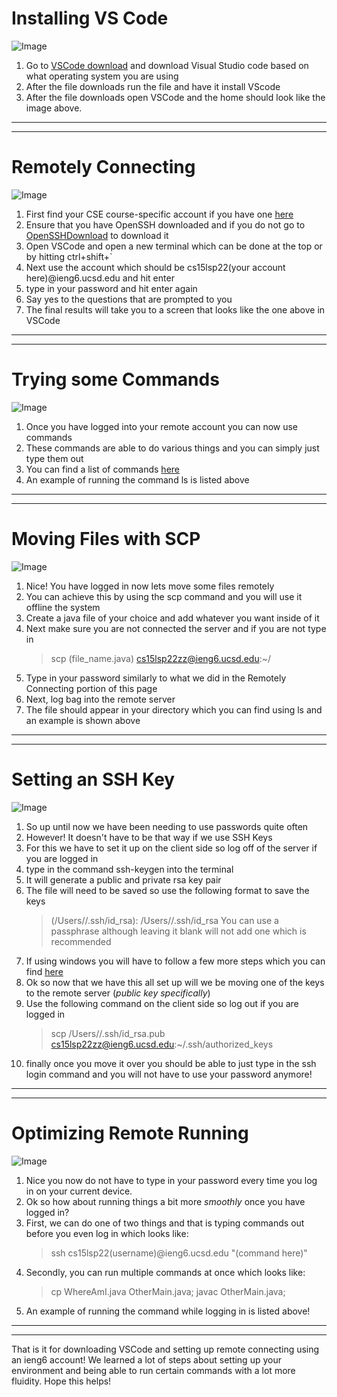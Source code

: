 # Installing VS Code
![Image](im1.png)

1. Go to [VSCode download](https://code.visualstudio.com/download) and download Visual Studio code based on what operating system you are using
2. After the file downloads run the file and have it install VScode 
3. After the file downloads open VSCode and the home should look like the image above.   
---
---

# Remotely Connecting
![Image](im2.png)
1. First find your CSE course-specific account if you have one [here](https://sdacs.ucsd.edu/~icc/index.php)  
2. Ensure that you have OpenSSH downloaded and if you do not go to [OpenSSHDownload](https://docs.microsoft.com/en-us/windows-server/administration/openssh/openssh_install_firstuse) to download it
3. Open VSCode and open a new terminal which can be done at the top or by hitting ctrl+shift+`
4. Next use the account which should be cs15lsp22(your account here)@ieng6.ucsd.edu and hit enter 
5. type in your password and hit enter again 
6. Say yes to the questions that are prompted to you
7. The final results will take you to a screen that looks like the one above in VSCode
---
---

# Trying some Commands
![Image](im3.png)

1. Once you have logged into your remote account you can now use commands 
2. These commands are able to do various things and you can simply just type them out
3. You can find a list of commands [here](https://www.hostinger.com/tutorials/ssh/basic-ssh-commands)
4. An example of running the command ls is listed above
---
---

# Moving Files with SCP
![Image](im4.png)

1. Nice! You have logged in now lets move some files remotely
2. You can achieve this by using the scp command and you will use it offline the system
3. Create a java file of your choice and add whatever you want inside of it
4. Next make sure you are not connected the server and if you are not type in 
    >scp (file_name.java) cs15lsp22zz@ieng6.ucsd.edu:~/
5. Type in your password similarly to what we did in the Remotely Connecting portion of this page
6. Next, log bag into the remote server 
7. The file should appear in your directory which you can find using ls and an example is shown above
---
---

# Setting an SSH Key
![Image](im5.png)

1. So up until now we have been needing to use passwords quite often
2. However! It doesn't have to be that way if we use SSH Keys
3. For this we have to set it up on the client side so log off of the server if you are logged in
4. type in the command ssh-keygen into the terminal
5. It will generate a public and private rsa key pair
6. The file will need to be saved so use the following format to save the keys 
    >(/Users/<user-name>/.ssh/id_rsa): /Users/<user-name>/.ssh/id_rsa
    You can use a passphrase although leaving it blank will not add one which is recommended 
7. If using windows you will have to follow a few more steps which you can find [here](https://docs.microsoft.com/en-us/windows-server/administration/openssh/openssh_keymanagement#user-key-generation)
8. Ok so now that we have this all set up will we be moving one of the keys to the remote server (*public key specifically*)
9. Use the following command on the client side so log out if you are logged in
    >scp /Users/<user-name>/.ssh/id_rsa.pub
cs15lsp22zz@ieng6.ucsd.edu:~/.ssh/authorized_keys
10. finally once you move it over you should be able to just type in the ssh login command and you will not have to use your password anymore! 
---
---

# Optimizing Remote Running
![Image](im6.png)

1. Nice you now do not have to type in your password every time you log in on your current device.
2. Ok so how about running things a bit more *smoothly* once you have logged in?
3. First, we can do one of two things and that is typing commands out before you even log in which looks like:
    >ssh cs15lsp22(username)@ieng6.ucsd.edu "(command here)"
4. Secondly, you can run multiple commands at once which looks like:
    > cp WhereAmI.java OtherMain.java; javac OtherMain.java;
5. An example of running the command while logging in is listed above!
---
---

That is it for downloading VSCode and setting up remote connecting using an ieng6 account!
We learned a lot of steps about setting up your environment and being able to run certain commands with a lot more fluidity.
Hope this helps!
